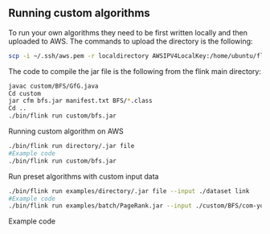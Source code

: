 ## Running custom algorithms 

To run your own algorithms they need to be first written locally and then uploaded to AWS. The commands to upload the directory is the following: 

```bash
scp -i ~/.ssh/aws.pem -r localdirectory AWSIPV4LocalKey:/home/ubuntu/flink-1.20.0
```
The code to compile the jar file is the following from the flink main directory: 
```bash
javac custom/BFS/GfG.java
Cd custom 
jar cfm bfs.jar manifest.txt BFS/*.class
Cd ..
./bin/flink run custom/bfs.jar
```

Running custom algorithm on AWS

```bash
./bin/flink run directory/.jar file
#Example code 
./bin/flink run custom/bfs.jar
```
Run preset algorithms with custom input data
```bash 
./bin/flink run examples/directory/.jar file --input ./dataset link
#Example code 
./bin/flink run examples/batch/PageRank.jar --input ./custom/BFS/com-youtube.ungraph.txt
```

Example code 